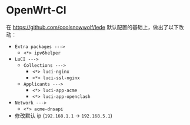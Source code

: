 # OpenWrt-CI

在 https://github.com/coolsnowwolf/lede 默认配置的基础上，做出了以下改动：

- `Extra packages --->`
  - `<*> ipv6helper`
- `LuCI --->`
  - `Collections --->`
    - `<*> luci-nginx`
    - `<*> luci-ssl-nginx`
  - `Applicants --->`
    - `<*> luci-app-acme`
    - `<*> luci-app-openclash`
- `Network --->`
  - `<*> acme-dnsapi`
- 修改默认 ip (`192.168.1.1` -> `192.168.5.1`)

